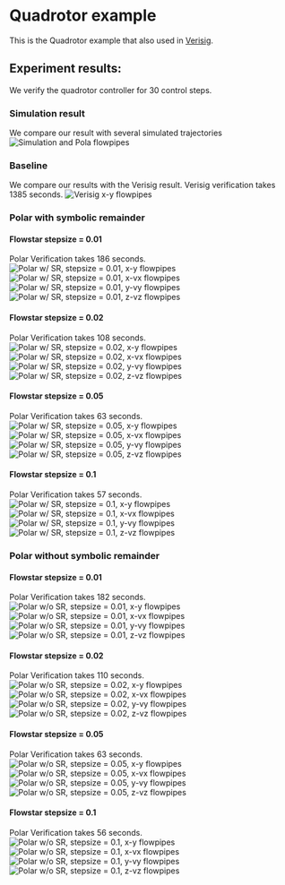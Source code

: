 # Quadrotor example
This is the Quadrotor example that also used in [Verisig](https://https://github.com/Verisig/verisig/tree/master/examples/quadrotor/).

## Experiment results:
We verify the quadrotor controller for 30 control steps.

### Simulation result
We compare our result with several simulated trajectories
![Simulation and Pola flowpipes](simulation.png)

### Baseline
We compare our results with the Verisig result. Verisig verification takes 1385 seconds.
![Verisig x-y flowpipes](outputs/autosig.png)

### Polar with symbolic remainder

#### Flowstar stepsize = 0.01
Polar Verification takes 186 seconds.
![Polar w/ SR, stepsize = 0.01, x-y flowpipes](outputs/polar_quadrotor_verisig_30_steps_x_y_1_0.01.png)
![Polar w/ SR, stepsize = 0.01, x-vx flowpipes](outputs/polar_quadrotor_verisig_30_steps_x_vx_1_0.01.png)
![Polar w/ SR, stepsize = 0.01, y-vy flowpipes](outputs/polar_quadrotor_verisig_30_steps_y_vy_1_0.01.png)
![Polar w/ SR, stepsize = 0.01, z-vz flowpipes](outputs/polar_quadrotor_verisig_30_steps_z_vz_1_0.01.png)

#### Flowstar stepsize = 0.02
Polar Verification takes 108 seconds.
![Polar w/ SR, stepsize = 0.02, x-y flowpipes](outputs/polar_quadrotor_verisig_30_steps_x_y_1_0.02.png)
![Polar w/ SR, stepsize = 0.02, x-vx flowpipes](outputs/polar_quadrotor_verisig_30_steps_x_vx_1_0.02.png)
![Polar w/ SR, stepsize = 0.02, y-vy flowpipes](outputs/polar_quadrotor_verisig_30_steps_y_vy_1_0.02.png)
![Polar w/ SR, stepsize = 0.02, z-vz flowpipes](outputs/polar_quadrotor_verisig_30_steps_z_vz_1_0.02.png)

#### Flowstar stepsize = 0.05
Polar Verification takes 63 seconds.
![Polar w/ SR, stepsize = 0.05, x-y flowpipes](outputs/polar_quadrotor_verisig_30_steps_x_y_1_0.05.png)
![Polar w/ SR, stepsize = 0.05, x-vx flowpipes](outputs/polar_quadrotor_verisig_30_steps_x_vx_1_0.05.png)
![Polar w/ SR, stepsize = 0.05, y-vy flowpipes](outputs/polar_quadrotor_verisig_30_steps_y_vy_1_0.05.png)
![Polar w/ SR, stepsize = 0.05, z-vz flowpipes](outputs/polar_quadrotor_verisig_30_steps_z_vz_1_0.05.png)

#### Flowstar stepsize = 0.1
Polar Verification takes 57 seconds.
![Polar w/ SR, stepsize = 0.1, x-y flowpipes](outputs/polar_quadrotor_verisig_30_steps_x_y_1_0.10.png)
![Polar w/ SR, stepsize = 0.1, x-vx flowpipes](outputs/polar_quadrotor_verisig_30_steps_x_vx_1_0.10.png)
![Polar w/ SR, stepsize = 0.1, y-vy flowpipes](outputs/polar_quadrotor_verisig_30_steps_y_vy_1_0.10.png)
![Polar w/ SR, stepsize = 0.1, z-vz flowpipes](outputs/polar_quadrotor_verisig_30_steps_z_vz_1_0.10.png)


### Polar without symbolic remainder

#### Flowstar stepsize = 0.01
Polar Verification takes 182 seconds.
![Polar w/o SR, stepsize = 0.01, x-y flowpipes](outputs/polar_quadrotor_verisig_30_steps_x_y_0_0.01.png)
![Polar w/o SR, stepsize = 0.01, x-vx flowpipes](outputs/polar_quadrotor_verisig_30_steps_x_vx_0_0.01.png)
![Polar w/o SR, stepsize = 0.01, y-vy flowpipes](outputs/polar_quadrotor_verisig_30_steps_y_vy_0_0.01.png)
![Polar w/o SR, stepsize = 0.01, z-vz flowpipes](outputs/polar_quadrotor_verisig_30_steps_z_vz_0_0.01.png)

#### Flowstar stepsize = 0.02
Polar Verification takes 110 seconds.
![Polar w/o SR, stepsize = 0.02, x-y flowpipes](outputs/polar_quadrotor_verisig_30_steps_x_y_0_0.02.png)
![Polar w/o SR, stepsize = 0.02, x-vx flowpipes](outputs/polar_quadrotor_verisig_30_steps_x_vx_0_0.02.png)
![Polar w/o SR, stepsize = 0.02, y-vy flowpipes](outputs/polar_quadrotor_verisig_30_steps_y_vy_0_0.02.png)
![Polar w/o SR, stepsize = 0.02, z-vz flowpipes](outputs/polar_quadrotor_verisig_30_steps_z_vz_0_0.02.png)

#### Flowstar stepsize = 0.05
Polar Verification takes 63 seconds.
![Polar w/o SR, stepsize = 0.05, x-y flowpipes](outputs/polar_quadrotor_verisig_30_steps_x_y_0_0.05.png)
![Polar w/o SR, stepsize = 0.05, x-vx flowpipes](outputs/polar_quadrotor_verisig_30_steps_x_vx_0_0.05.png)
![Polar w/o SR, stepsize = 0.05, y-vy flowpipes](outputs/polar_quadrotor_verisig_30_steps_y_vy_0_0.05.png)
![Polar w/o SR, stepsize = 0.05, z-vz flowpipes](outputs/polar_quadrotor_verisig_30_steps_z_vz_0_0.05.png)

#### Flowstar stepsize = 0.1
Polar Verification takes 56 seconds.
![Polar w/o SR, stepsize = 0.1, x-y flowpipes](outputs/polar_quadrotor_verisig_30_steps_x_y_0_0.10.png)
![Polar w/o SR, stepsize = 0.1, x-vx flowpipes](outputs/polar_quadrotor_verisig_30_steps_x_vx_0_0.10.png)
![Polar w/o SR, stepsize = 0.1, y-vy flowpipes](outputs/polar_quadrotor_verisig_30_steps_y_vy_0_0.10.png)
![Polar w/o SR, stepsize = 0.1, z-vz flowpipes](outputs/polar_quadrotor_verisig_30_steps_z_vz_0_0.10.png)
